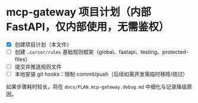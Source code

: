 # mcp-gateway 项目计划（内部 FastAPI，仅内部使用，无需鉴权）

- [x] 创建项目计划（本文件）
- [ ] 创建 `.cursor/rules` 基础规则框架（global、fastapi、testing、protected-files）
- [ ] 提交并推送规则文件
- [ ] 本地安装 git hooks：限制 commit/push（后续如需开发需临时移除/绕过）

如某步骤耗时较长，将在 `docs/PLAN.mcp-gateway.debug.md` 中细化与记录降级原因。